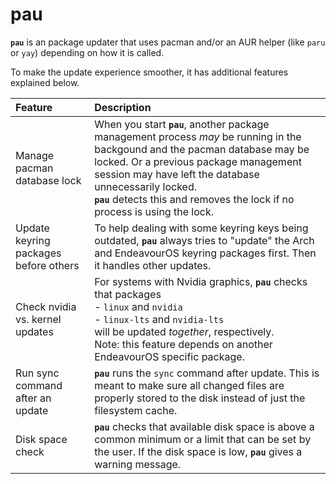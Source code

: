 # pau
**`pau`** is an package updater that uses pacman and/or an AUR helper (like `paru` or `yay`)
depending on how it is called.

To make the update experience smoother, it has additional features explained below.


Feature | Description
:--- | :---
Manage pacman database lock | When you start **`pau`**, another package management process *may* be running in the backgound and the pacman database may be locked. Or a previous package management session may have left the database unnecessarily locked.<br>**`pau`** detects this and removes the lock if no process is using the lock.
Update keyring packages before others | To help dealing with some keyring keys being outdated, **`pau`** always tries to "update" the Arch and EndeavourOS keyring packages first. Then it handles other updates.
Check nvidia vs. kernel updates | For systems with Nvidia graphics, **`pau`** checks that packages<br>- `linux` and `nvidia`<br>- `linux-lts` and `nvidia-lts`<br>will be updated *together*, respectively.<br>Note: this feature depends on another EndeavourOS specific package.
Run sync command after an update | **`pau`** runs the `sync` command after update. This is meant to make sure all changed files are properly stored to the disk instead of just the filesystem cache.
Disk space check | **`pau`** checks that available disk space is above a common minimum or a limit that can be set by the user. If the disk space is low, **`pau`** gives a warning message.